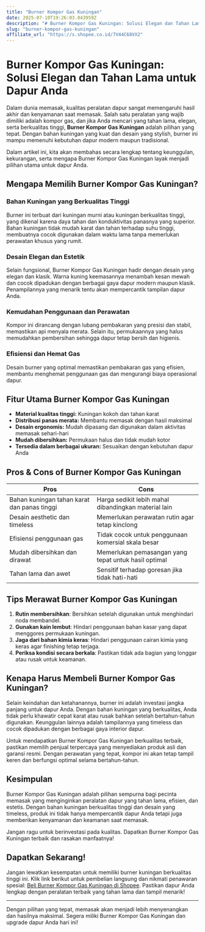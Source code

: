 ```yaml
---
title: "Burner Kompor Gas Kuningan"
date: 2025-07-10T19:26:03.043959Z
description: "# Burner Kompor Gas Kuningan: Solusi Elegan dan Tahan Lama untuk Dapur Anda..."
slug: "burner-kompor-gas-kuningan"
affiliate_url: "https://s.shopee.co.id/7V44C68VX2"
---
```

# Burner Kompor Gas Kuningan: Solusi Elegan dan Tahan Lama untuk Dapur Anda

Dalam dunia memasak, kualitas peralatan dapur sangat memengaruhi hasil akhir dan kenyamanan saat memasak. Salah satu peralatan yang wajib dimiliki adalah kompor gas, dan jika Anda mencari yang tahan lama, elegan, serta berkualitas tinggi, **Burner Kompor Gas Kuningan** adalah pilihan yang tepat. Dengan bahan kuningan yang kuat dan desain yang stylish, burner ini mampu memenuhi kebutuhan dapur modern maupun tradisional.

Dalam artikel ini, kita akan membahas secara lengkap tentang keunggulan, kekurangan, serta mengapa Burner Kompor Gas Kuningan layak menjadi pilihan utama untuk dapur Anda.

## Mengapa Memilih Burner Kompor Gas Kuningan?

### Bahan Kuningan yang Berkualitas Tinggi

Burner ini terbuat dari kuningan murni atau kuningan berkualitas tinggi, yang dikenal karena daya tahan dan konduktivitas panasnya yang superior. Bahan kuningan tidak mudah karat dan tahan terhadap suhu tinggi, membuatnya cocok digunakan dalam waktu lama tanpa memerlukan perawatan khusus yang rumit.

### Desain Elegan dan Estetik

Selain fungsional, Burner Kompor Gas Kuningan hadir dengan desain yang elegan dan klasik. Warna kuning keemasannya menambah kesan mewah dan cocok dipadukan dengan berbagai gaya dapur modern maupun klasik. Penampilannya yang menarik tentu akan mempercantik tampilan dapur Anda.

### Kemudahan Penggunaan dan Perawatan

Kompor ini dirancang dengan lubang pembakaran yang presisi dan stabil, memastikan api menyala merata. Selain itu, permukaannya yang halus memudahkan pembersihan sehingga dapur tetap bersih dan higienis.

### Efisiensi dan Hemat Gas

Desain burner yang optimal memastikan pembakaran gas yang efisien, membantu menghemat penggunaan gas dan mengurangi biaya operasional dapur.

## Fitur Utama Burner Kompor Gas Kuningan

- **Material kualitas tinggi:** Kuningan kokoh dan tahan karat
- **Distribusi panas merata:** Membantu memasak dengan hasil maksimal
- **Desain ergonomis:** Mudah dipasang dan digunakan dalam aktivitas memasak sehari-hari
- **Mudah dibersihkan:** Permukaan halus dan tidak mudah kotor
- **Tersedia dalam berbagai ukuran:** Sesuaikan dengan kebutuhan dapur Anda

## Pros & Cons of Burner Kompor Gas Kuningan

| **Pros** | **Cons** |
| --- | --- |
| Bahan kuningan tahan karat dan panas tinggi | Harga sedikit lebih mahal dibandingkan material lain |
| Desain aesthetic dan timeless | Memerlukan perawatan rutin agar tetap kinclong |
| Efisiensi penggunaan gas | Tidak cocok untuk penggunaan komersial skala besar |
| Mudah dibersihkan dan dirawat | Memerlukan pemasangan yang tepat untuk hasil optimal |
| Tahan lama dan awet | Sensitif terhadap goresan jika tidak hati-hati |

## Tips Merawat Burner Kompor Gas Kuningan

1. **Rutin membersihkan**: Bersihkan setelah digunakan untuk menghindari noda membandel.
2. **Gunakan kain lembut**: Hindari penggunaan bahan kasar yang dapat menggores permukaan kuningan.
3. **Jaga dari bahan kimia keras**: Hindari penggunaan cairan kimia yang keras agar finishing tetap terjaga.
4. **Periksa kondisi secara berkala**: Pastikan tidak ada bagian yang longgar atau rusak untuk keamanan.

## Kenapa Harus Membeli Burner Kompor Gas Kuningan?

Selain keindahan dan ketahanannya, burner ini adalah investasi jangka panjang untuk dapur Anda. Dengan bahan kuningan yang berkualitas, Anda tidak perlu khawatir cepat karat atau rusak bahkan setelah bertahun-tahun digunakan. Keunggulan lainnya adalah tampilannya yang timeless dan cocok dipadukan dengan berbagai gaya interior dapur.

Untuk mendapatkan Burner Kompor Gas Kuningan berkualitas terbaik, pastikan memilih penjual terpercaya yang menyediakan produk asli dan garansi resmi. Dengan perawatan yang tepat, kompor ini akan tetap tampil keren dan berfungsi optimal selama bertahun-tahun.

## Kesimpulan

Burner Kompor Gas Kuningan adalah pilihan sempurna bagi pecinta memasak yang menginginkan peralatan dapur yang tahan lama, efisien, dan estetis. Dengan bahan kuningan berkualitas tinggi dan desain yang timeless, produk ini tidak hanya mempercantik dapur Anda tetapi juga memberikan kenyamanan dan keamanan saat memasak.

Jangan ragu untuk berinvestasi pada kualitas. Dapatkan Burner Kompor Gas Kuningan terbaik dan rasakan manfaatnya!

## Dapatkan Sekarang! 

Jangan lewatkan kesempatan untuk memiliki burner kuningan berkualitas tinggi ini. Klik link berikut untuk pembelian langsung dan nikmati penawaran spesial: [Beli Burner Kompor Gas Kuningan di Shopee](https://s.shopee.co.id/7V44C68VX2). Pastikan dapur Anda lengkap dengan peralatan terbaik yang tahan lama dan tampil menarik!

---

Dengan pilihan yang tepat, memasak akan menjadi lebih menyenangkan dan hasilnya maksimal. Segera miliki Burner Kompor Gas Kuningan dan upgrade dapur Anda hari ini!